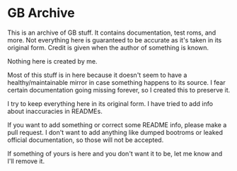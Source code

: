 # GB Archive

This is an archive of GB stuff. It contains documentation, test roms, 
and more. Not everything here is guaranteed to be accurate as it's taken 
in its original form. Credit is given when the author of something is 
known.

Nothing here is created by me.

Most of this stuff is in here because it doesn't seem to have a 
healthy/maintainable mirror in case something happens to its source. I 
fear certain documentation going missing forever, so I created this to 
preserve it.

I try to keep everything here in its original form. I have tried to 
add info about inaccuracies in READMEs.

If you want to add something or correct some README info, please make a pull 
request. I don't want to add anything like dumped bootroms or leaked 
official documentation, so those will not be accepted.

If something of yours is here and you don't want it to be, let me know 
and I'll remove it.
